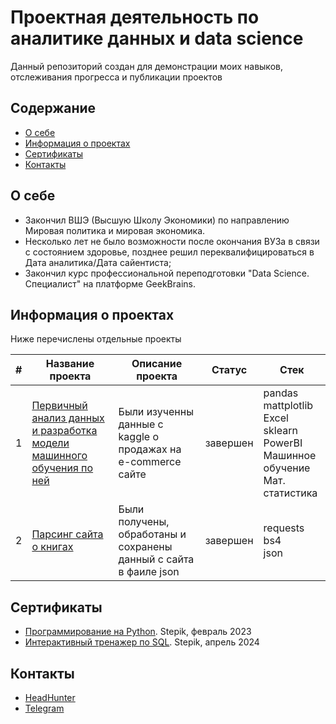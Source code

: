# Проектная деятельность по аналитике данных и data science
Данный репозиторий создан для демонстрации моих навыков, отслеживания прогресса и публикации проектов

## Содержание
- [О себе](#о-себе)
- [Информация о проектах](#информация-о-проектах)
- [Сертификаты](#сертификаты)
- [Контакты](#контакты)
  
## О себе

- Закончил ВШЭ (Высшую Школу Экономики) по направлению Мировая политика и мировая экономика. 
- Несколько лет не было возможности после окончания ВУЗа в связи с состоянием здоровье, позднее решил переквалифицироваться в Дата аналитика/Дата сайентиста;
- Закончил курс профессиональной переподготовки "Data Science. Специалист" на платформе GeekBrains.


## Информация о проектах

Ниже перечислены отдельные проекты

|#|Название проекта|Описание проекта|Статус|Стек|
|-|----------|----------|----------|----------|
|1|[Первичный анализ данных и разработка модели машинного обучения по ней](https://github.com/AllanErkenov/DataAnalytics/tree/main/EDA-ML)|Были изученны данные с kaggle о продажах на e-commerce сайте|завершен|pandas</br>mattplotlib</br>Excel</br>sklearn</br>PowerBI</br>Машинное обучение</br>Мат. статистика|
|2|[Парсинг сайта о книгах](https://github.com/AllanErkenov/DataAnalytics/tree/main/BookScraping)|Были получены, обработаны и сохранены данный с сайта в фаиле json|завершен|requests</br>bs4</br>json|




## Сертификаты
- [Программирование на Python](https://stepik.org/cert/1939336). Stepik, февраль 2023
- [Интерактивный тренажер по SQL](https://stepik.org/cert/2416069). Stepik, апрель 2024

## Контакты
- [HeadHunter](https://hh.ru/resume/819ea85dff0ca803e90039ed1f666447455272)
- [Telegram](https://t.me/Perast_Borodastr)
